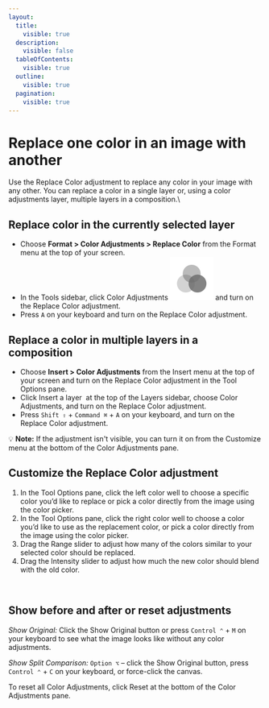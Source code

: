 ```yaml
---
layout:
  title:
    visible: true
  description:
    visible: false
  tableOfContents:
    visible: true
  outline:
    visible: true
  pagination:
    visible: true
---
```


# Replace one color in an image with another

Use the Replace Color adjustment to replace any color in your image with any other. You can replace a color in a single layer or, using a color adjustments layer, multiple layers in a composition.\


## Replace color in the currently selected layer

* Choose **Format > Color Adjustments > Replace Color** from the Format menu at the top of your screen.
* In the Tools sidebar, click Color Adjustments <img src="../.gitbook/assets/Color-Adjustments.png" alt="" data-size="line"> and turn on the Replace Color adjustment.
* Press `A` on your keyboard and turn on the Replace Color adjustment.

## Replace a color in multiple layers in a composition

* Choose **Insert > Color Adjustments** from the Insert menu at the top of your screen and turn on the Replace Color adjustment in the Tool Options pane.
* Click Insert a layer <img src="https://help.pixelmator.com/pixelmator-pro/3.5/assets/English/1648724547000.png" alt="" data-size="line"> at the top of the Layers sidebar, choose Color Adjustments, and turn on the Replace Color adjustment.
* Press `Shift ⇧` + `Command ⌘` + `A` on your keyboard, and turn on the Replace Color adjustment.

:bulb: **Note:** If the adjustment isn't visible, you can turn it on from the Customize menu at the bottom of the Color Adjustments pane.

## Customize the Replace Color adjustment

1. In the Tool Options pane, click the left color well to choose a specific color you’d like to replace or pick a color directly from the image using the color picker.
2. In the Tool Options pane, click the right color well to choose a color you’d like to use as the replacement color, or pick a color directly from the image using the color picker.
3. Drag the Range slider to adjust how many of the colors similar to your selected color should be replaced.
4. Drag the Intensity slider to adjust how much the new color should blend with the old color.

<div align="left">

<img src="https://help.pixelmator.com/pixelmator-pro/3.5/assets/English/1605601033000.png" alt="" width="375">

</div>

## Show before and after or reset adjustments

_Show Original:_ Click the Show Original button or press `Control ⌃` + `M` on your keyboard to see what the image looks like without any color adjustments.

_Show Split Comparison:_ `Option ⌥` – click the Show Original button, press `Control ⌃` + `C` on your keyboard, or force-click the canvas.

To reset all Color Adjustments, click Reset at the bottom of the Color Adjustments pane.
